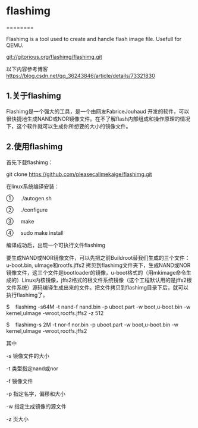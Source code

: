 # flashimg
========

Flashimg is a tool used to create and handle flash image file. Usefull for QEMU.

[git://gitorious.org/flashimg/flashimg.git](git://gitorious.org/flashimg/flashimg.git)

以下内容参考博客  
https://blog.csdn.net/qq_36243846/article/details/73321830


## 1.关于flashimg

Flashimg是一个强大的工具，是一个由网友FabriceJouhaud 开发的软件，可以很快捷地生成NAND或NOR镜像文件。在不了解flash内部组成和操作原理的情况下，这个软件就可以生成你所想要的大小的镜像文件。

## 2.使用flashimg
首先下载flashimg：

git clone https://github.com/pleasecallmekaige/flashimg.git

在linux系统编译安装：

①     ./autogen.sh

②     ./configure

③     make

④     sudo make install

编译成功后，出现一个可执行文件flashimg

要生成NAND或NOR镜像文件，可以先把之前Buildroot替我们生成的三个文件：u-boot.bin, uImage和rootfs.jffs2 拷贝到flashimg文件夹下，生成NAND或NOR镜像文件，这三个文件是bootloader的镜像，u-boot格式的（用mkimage命令生成的）Linux内核镜像，jffs2格式的根文件系统镜像（这个工程默认用的是jffs2根文件系统）源码编译生成出来的文件。把文件拷贝到flashimg目录下后，就可以执行flashimg了。

$    flashimg -s64M -t nand-f nand.bin -p uboot.part -w boot,u-boot.bin -w kernel,uImage -wroot,rootfs.jffs2 -z 512

$    flashimg-s 2M -t nor-f nor.bin -p uboot.part -w boot,u-boot.bin -w kernel,uImage -wroot,rootfs.jffs2

其中

-s                 镜像文件的大小

-t                  类型指定nand或nor

-f                 镜像文件

-p                 指定名字，偏移和大小

-w                指定生成镜像的源文件

-z                 页大小